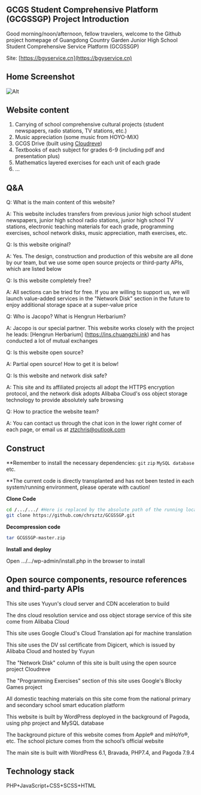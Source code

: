 ## **GCGS Student Comprehensive Platform (GCGSSGP) Project Introduction**
Good morning/noon/afternoon, fellow travelers, welcome to the Github project homepage of Guangdong Country Garden Junior High School Student Comprehensive Service Platform (GCGSSGP)

Site: [https://bgyservice.cn](https://bgyservice.cn)
## Home Screenshot
![Alt](https://cdn.bgyservice.cn/uploads%2F2022%2F11%2F18%2F1acc6963e3fa72c60a7d0ee6e37ae7c.png?Expires=1668732312#pic_center)
 ## Website content
 
1. Carrying of school comprehensive cultural projects (student newspapers, radio stations, TV stations, etc.)
2. Music appreciation (some music from HOYO-MiX)
3. GCGS Drive (built using [Cloudreve](https://github.com/cloudreve/Cloudreve))
4. Textbooks of each subject for grades 6-9 (including pdf and presentation plus)
5. Mathematics layered exercises for each unit of each grade
6.  …

## Q&A
Q: What is the main content of this website?

A: This website includes transfers from previous junior high school student newspapers, junior high school radio stations, junior high school TV stations, electronic teaching materials for each grade, programming exercises, school network disks, music appreciation, math exercises, etc.

Q: Is this website original?

A: Yes. The design, construction and production of this website are all done by our team, but we use some open source projects or third-party APIs, which are listed below

Q: Is this website completely free?

A: All sections can be tried for free. If you are willing to support us, we will launch value-added services in the "Network Disk" section in the future to enjoy additional storage space at a super-value price

Q: Who is Jacopo? What is Hengrun Herbarium?

A: Jacopo is our special partner. This website works closely with the project he leads: [Hengrun Herbarium] (https://ins.chuangzhi.ink) and has conducted a lot of mutual exchanges

Q: Is this website open source?

A: Partial open source! How to get it is below!

Q: Is this website and network disk safe?

A: This site and its affiliated projects all adopt the HTTPS encryption protocol, and the network disk adopts Alibaba Cloud's oss object storage technology to provide absolutely safe browsing

Q: How to practice the website team?

A: You can contact us through the chat icon in the lower right corner of each page, or email us at ztzchris@outlook.com
## Construct
**Remember to install the necessary dependencies: `git` `zip` `MySQL database` etc.

**The current code is directly transplanted and has not been tested in each system/running environment, please operate with caution!

**Clone Code**
```bash
cd /.../.../ #Here is replaced by the absolute path of the running location
git clone https://github.com/chrsztz/GCGSSGP.git
```

**Decompression code**

```bash
tar GCGSSGP-master.zip
```

**Install and deploy**

Open .../.../wp-admin/install.php in the browser to install
## Open source components, resource references and third-party APIs
This site uses Yuyun's cloud server and CDN acceleration to build

The dns cloud resolution service and oss ​​object storage service of this site come from Alibaba Cloud

This site uses Google Cloud's Cloud Translation api for machine translation

This site uses the DV ssl certificate from Digicert, which is issued by Alibaba Cloud and hosted by Yuyun

The "Network Disk" column of this site is built using the open source project Cloudreve

The "Programming Exercises" section of this site uses Google's Blocky Games project

All domestic teaching materials on this site come from the national primary and secondary school smart education platform

This website is built by WordPress deployed in the background of Pagoda, using php project and MySQL database

The background picture of this website comes from Apple® and miHoYo®, etc. The school picture comes from the school’s official website

The main site is built with WordPress 6.1, Bravada, PHP7.4, and Pagoda 7.9.4
## Technology stack
PHP+JavaScript+CSS+SCSS+HTML
